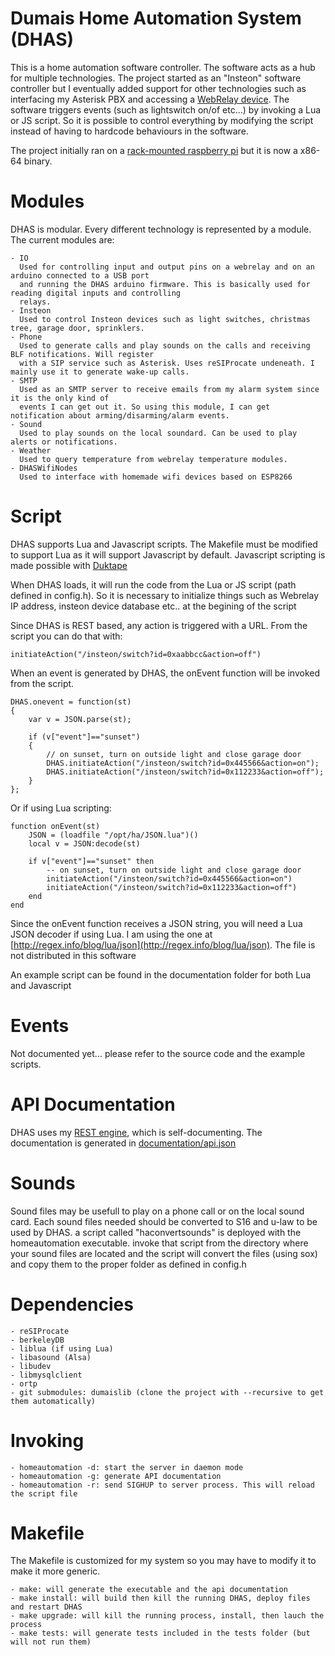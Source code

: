 # Dumais Home Automation System (DHAS)
This is a home automation software controller. The software acts as a hub for multiple technologies.
The project started as an "Insteon" software controller but I eventually added support for
other technologies such as interfacing my Asterisk PBX and accessing a [WebRelay device](http://www.controlbyweb.com/webrelay/). The software triggers events (such as lightswitch on/of etc...) by invoking a Lua or JS script. So it is possible to 
control everything by modifying the script instead of having to hardcode behaviours in the software.

The project initially ran on a [rack-mounted raspberry pi](http://www.dumaisnet.ca/index.php?article=205f6247f86b88ae8941496569b5cd07) but it is now a x86-64 binary.

Modules
============== 
DHAS is modular. Every different technology is represented by a module. The current modules are:

    - IO
      Used for controlling input and output pins on a webrelay and on an arduino connected to a USB port
      and running the DHAS arduino firmware. This is basically used for reading digital inputs and controlling
      relays. 
    - Insteon
      Used to control Insteon devices such as light switches, christmas tree, garage door, sprinklers.
    - Phone
      Used to generate calls and play sounds on the calls and receiving BLF notifications. Will register
      with a SIP service such as Asterisk. Uses reSIProcate undeneath. I mainly use it to generate wake-up calls.
    - SMTP
      Used as an SMTP server to receive emails from my alarm system since it is the only kind of 
      events I can get out it. So using this module, I can get notification about arming/disarming/alarm events.
    - Sound
      Used to play sounds on the local soundard. Can be used to play alerts or notifications.
    - Weather
      Used to query temperature from webrelay temperature modules.
    - DHASWifiNodes
      Used to interface with homemade wifi devices based on ESP8266

Script
==============
DHAS supports Lua and Javascript scripts. The Makefile must be modified to support Lua as it will 
support Javascript by default. Javascript scripting is made possible with [Duktape](https://github.com/svaarala/duktape)

When DHAS loads, it will run the code from the Lua or JS script (path defined in config.h).
So it is necessary to initialize things such as Webrelay IP address, insteon device database etc..
at the begining of the script

Since DHAS is REST based, any action is triggered with a URL. From the script you can do that with:
```
initiateAction("/insteon/switch?id=0xaabbcc&action=off")
```

When an event is generated by DHAS, the onEvent function will be invoked from the script.
```
DHAS.onevent = function(st)
{
    var v = JSON.parse(st);

    if (v["event"]=="sunset")
    {
        // on sunset, turn on outside light and close garage door
        DHAS.initiateAction("/insteon/switch?id=0x445566&action=on");
        DHAS.initiateAction("/insteon/switch?id=0x112233&action=off");
    }
};
```
Or if using Lua scripting:

```
function onEvent(st)
    JSON = (loadfile "/opt/ha/JSON.lua")()
    local v = JSON:decode(st)

    if v["event"]=="sunset" then
        -- on sunset, turn on outside light and close garage door
        initiateAction("/insteon/switch?id=0x445566&action=on")
        initiateAction("/insteon/switch?id=0x112233&action=off")
    end
end
``` 

Since the onEvent function receives a JSON string, you will need a Lua JSON decoder if using Lua. I am using the one at
[http://regex.info/blog/lua/json](http://regex.info/blog/lua/json). The file is not distributed in this software

An example script can be found in the documentation folder for both Lua and Javascript

Events 
============== 
Not documented yet... please refer to the source code and the example scripts.

API Documentation
==============
DHAS uses my [REST engine](https://github.com/pdumais/rest), which is self-documenting. The documentation is generated in [documentation/api.json](documentation/api.json)

Sounds
==============
Sound files may be usefull to play on a phone call or on the local sound card. Each sound files needed
should be converted to S16 and u-law to be used by DHAS. a script called "haconvertsounds" is deployed with
the homeautomation executable. invoke that script from the directory where your sound files are located and
the script will convert the files (using sox) and copy them to the proper folder as defined in config.h

Dependencies
==============

    - reSIProcate
    - berkeleyDB
    - liblua (if using Lua)
    - libasound (Alsa)
    - libudev
    - libmysqlclient
    - ortp
    - git submodules: dumaislib (clone the project with --recursive to get them automatically)

Invoking
==============
    
    - homeautomation -d: start the server in daemon mode
    - homeautomation -g: generate API documentation
    - homeautomation -r: send SIGHUP to server process. This will reload the script file

Makefile
==============
The Makefile is customized for my system so you may have to modify it to make it more generic.

    - make: will generate the executable and the api documentation
    - make install: will build then kill the running DHAS, deploy files and restart DHAS
    - make upgrade: will kill the running process, install, then lauch the process
    - make tests: will generate tests included in the tests folder (but will not run them)


